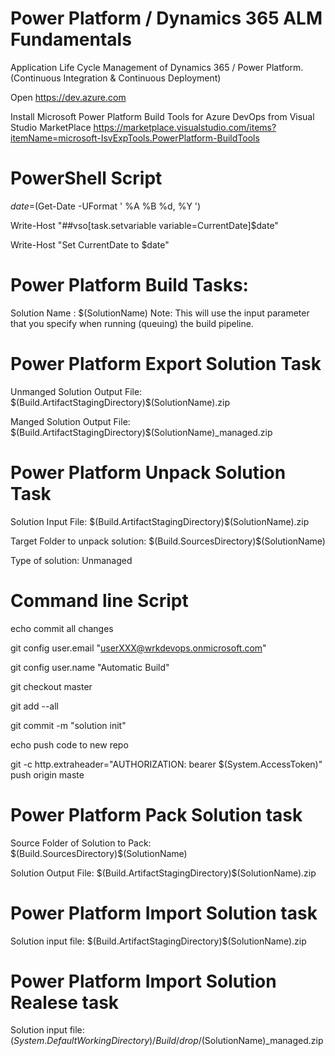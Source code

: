 # Power Platform / Dynamics 365 ALM Fundamentals
Application Life Cycle Management of Dynamics 365 / Power Platform. (Continuous Integration &amp; Continuous Deployment)

Open https://dev.azure.com 

Install Microsoft Power Platform Build Tools for Azure DevOps from Visual Studio MarketPlace  https://marketplace.visualstudio.com/items?itemName=microsoft-IsvExpTools.PowerPlatform-BuildTools

# PowerShell Script

$date=$(Get-Date -UFormat ' %A %B %d, %Y ')

Write-Host "##vso[task.setvariable variable=CurrentDate]$date"

Write-Host "Set CurrentDate to $date"

# Power Platform Build Tasks:

Solution Name : $(SolutionName)
Note: This will use the input parameter that you specify when running (queuing) the build pipeline.

# Power Platform Export Solution Task

Unmanged Solution Output File: $(Build.ArtifactStagingDirectory)\$(SolutionName).zip

Manged Solution Output File: $(Build.ArtifactStagingDirectory)\$(SolutionName)_managed.zip

# Power Platform Unpack Solution Task
Solution Input File: $(Build.ArtifactStagingDirectory)\$(SolutionName).zip

Target Folder to unpack solution: $(Build.SourcesDirectory)\$(SolutionName)

Type of solution: Unmanaged

# Command line Script

echo commit all changes

git config user.email "userXXX@wrkdevops.onmicrosoft.com"

git config user.name "Automatic Build"

git checkout master

git add --all

git commit -m "solution init"

echo push code to new repo

git -c http.extraheader="AUTHORIZATION: bearer $(System.AccessToken)" push origin maste

# Power Platform Pack Solution task

Source Folder of Solution to Pack: $(Build.SourcesDirectory)\$(SolutionName)

Solution Output File: $(Build.ArtifactStagingDirectory)\$(SolutionName).zip

# Power Platform Import Solution task 

Solution input file: $(Build.ArtifactStagingDirectory)\$(SolutionName).zip

# Power Platform Import Solution Realese task 
Solution input file: $(System.DefaultWorkingDirectory)/Build/drop/$(SolutionName)_managed.zip




